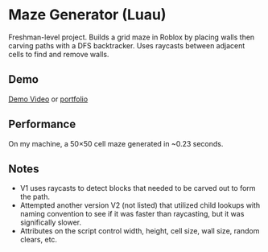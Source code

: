 # Maze Generator (Luau)
Freshman-level project. Builds a grid maze in Roblox by placing walls then carving paths with a DFS backtracker. Uses raycasts between adjacent cells to find and remove walls.

## Demo
[Demo Video](media/demo.mp4) or [portfolio](https://walk3rc04.github.io/portfolio.html)

## Performance
On my machine, a 50×50 cell maze generated in ~0.23 seconds.

## Notes
- V1 uses raycasts to detect blocks that needed to be carved out to form the path.
- Attempted another version V2 (not listed) that utilized child lookups with naming convention to see if it was faster than raycasting, but it was significally slower.
- Attributes on the script control width, height, cell size, wall size, random clears, etc.
